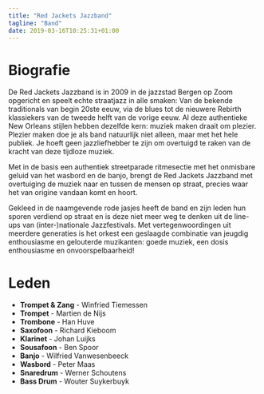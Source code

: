```yaml
---
title: "Red Jackets Jazzband"
tagline: "Band"
date: 2019-03-16T10:25:31+01:00
---
```


# Biografie
De Red Jackets Jazzband is in 2009 in de jazzstad Bergen op Zoom opgericht en speelt echte straatjazz in alle smaken: Van de bekende traditionals van begin 20ste eeuw, via de blues tot de nieuwere Rebirth klassiekers van de tweede helft van de vorige eeuw.
Al deze authentieke New Orleans stijlen hebben dezelfde kern: muziek maken draait om plezier. Plezier maken doe je als band natuurlijk niet alleen, maar met het hele publiek. Je hoeft geen jazzliefhebber te zijn om overtuigd te raken van de kracht van deze tijdloze muziek.

Met in de basis een authentiek streetparade ritmesectie met het onmisbare geluid van het wasbord en de banjo, brengt de Red Jackets Jazzband met overtuiging de muziek naar en tussen de mensen op straat, precies waar het van origine vandaan komt en hoort.

Gekleed in de naamgevende rode jasjes heeft de band en zijn leden hun sporen verdiend op straat en is deze niet meer weg te denken uit de line-ups van (inter-)nationale Jazzfestivals. Met vertegenwoordingen uit meerdere generaties is het orkest een geslaagde combinatie van jeugdig enthousiasme en gelouterde muzikanten: goede muziek, een dosis enthousiasme en onvoorspelbaarheid!

# Leden
* **Trompet & Zang** - Winfried Tiemessen
* **Trompet** - Martien de Nijs
* **Trombone** - Han Huve
* **Saxofoon** - Richard Kieboom
* **Klarinet** - Johan Luijks
* **Sousafoon** - Ben Spoor
* **Banjo** - Wilfried Vanwesenbeeck
* **Wasbord** - Peter Maas
* **Snaredrum** - Werner Schoutens
* **Bass Drum** - Wouter Suykerbuyk

